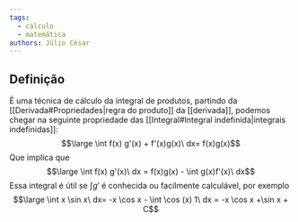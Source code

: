```yaml
---
tags:
  - cálculo
  - matemática
authors: Júlio César
---
```


## Definição

É uma técnica de cálculo da integral de produtos, partindo da [[Derivada#Propriedades|regra do produto]] da [[derivada]], podemos chegar na seguinte propriedade das [[Integral#Integral indefinida|integrais indefinidas]]:
$$\large \int f(x) g'(x) + f'(x)g(x)\ dx= f(x)g(x)$$
Que implica que 
$$\large \int f(x) g'(x)\ dx = f(x)g(x) - \int g(x)f'(x)\ dx$$
Essa integral é útil se $\int g'$ é conhecida ou facilmente calculável, por exemplo
$$\large \int x \sin x\ dx= -x \cos x - \int \cos (x) 1\ dx = -x \cos x +\sin x + C$$